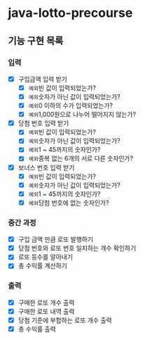 # java-lotto-precourse

## 기능 구현 목록

### 입력
- [x] 구입금액 입력 받기
    - [x] `예외`빈 값이 입력되었는가?
    - [x] `예외`숫자가 아닌 값이 입력되었는가?
    - [x] `예외`0 이하의 수가 입력되었는가?
    - [x] `예외`1,000원으로 나누어 떨어지지 않는가?
- [x] 당첨 번호 입력 받기
    - [x] `예외`빈 값이 입력되었는가?
    - [x] `예외`숫자가 아닌 값이 입력되었는가?
    - [x] `예외`1 ~ 45까지의 숫자인가?
    - [x] `예외`중복 없는 6개의 서로 다른 숫자인가?
- [x] 보너스 번호 입력 받기
    - [x] `예외`빈 값이 입력되었는가?
    - [x] `예외`숫자가 아닌 값이 입력되었는가?
    - [x] `예외`1 ~ 45까지의 숫자인가?
    - [x] `예외`당첨 번호에 없는 숫자인가?

### 중간 과정
- [x] 구입 금액 만큼 로또 발행하기
- [x] 당첨 번호와 로또 번호 일치하는 개수 확인하기
- [x] 로또 등수를 알아내기
- [x] 총 수익률 계산하기

### 출력
- [x] 구매한 로또 개수 출력
- [x] 구매한 로또 내역 출력
- [x] 당첨 기준에 부합하는 로또 개수 출력
- [x] 총 수익률 출력